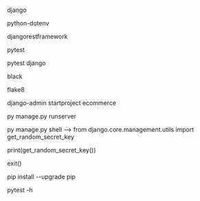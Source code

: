 <!-- Packages -->

django

python-dotenv

djangorestframework

pytest

pytest django

black

flake8

<!-- Commands -->

django-admin startproject ecommerce

py manage.py runserver

py manage.py shell --> from django.core.management.utils import get_random_secret_key

print(get_random_secret_key())

exit()

pip install --upgrade pip

<!-- Pytest -->

pytest -h <!-- prints options _and_ config file settings-->
